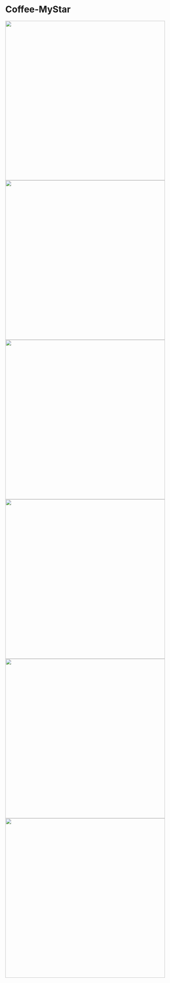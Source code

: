 # Coffee-MyStar
<img width="500" src="https://github.com/QuHung-0/Coffee-MyStar/blob/main/IMG/Dang%20Nhap.png">
<img width="500" src="https://github.com/QuHung-0/Coffee-MyStar/blob/main/IMG/Dang%20Ky.png">
<img width="500" src="https://github.com/QuHung-0/Coffee-MyStar/blob/main/IMG/Kho.png">
<img width="500" src="https://github.com/QuHung-0/Coffee-MyStar/blob/main/IMG/Lich%20Su.png">
<img width="500" src="https://github.com/QuHung-0/Coffee-MyStar/blob/main/IMG/Thanh%20Toan.png">
<img width="500" src="https://github.com/QuHung-0/Coffee-MyStar/blob/main/IMG/Thong%20Ke.png">
